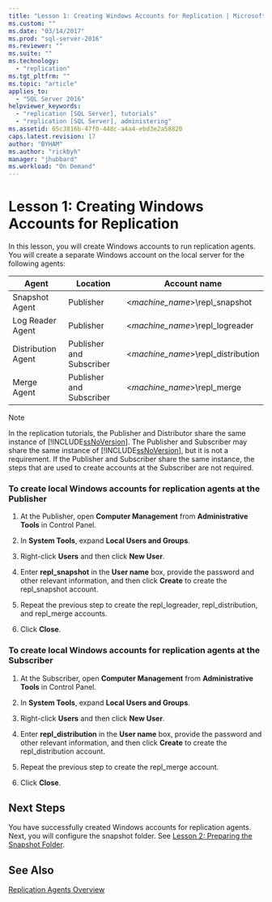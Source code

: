 ```yaml
---
title: "Lesson 1: Creating Windows Accounts for Replication | Microsoft Docs"
ms.custom: ""
ms.date: "03/14/2017"
ms.prod: "sql-server-2016"
ms.reviewer: ""
ms.suite: ""
ms.technology: 
  - "replication"
ms.tgt_pltfrm: ""
ms.topic: "article"
applies_to: 
  - "SQL Server 2016"
helpviewer_keywords: 
  - "replication [SQL Server], tutorials"
  - "replication [SQL Server], administering"
ms.assetid: 65c3816b-47f0-448c-a4a4-ebd3e2a58820
caps.latest.revision: 17
author: "BYHAM"
ms.author: "rickbyh"
manager: "jhubbard"
ms.workload: "On Demand"
---
```

# Lesson 1: Creating Windows Accounts for Replication
In this lesson, you will create Windows accounts to run replication agents. You will create a separate Windows account on the local server for the following agents:  
  
|Agent|Location|Account name|  
|---------|------------|----------------|  
|Snapshot Agent|Publisher|\<*machine_name*>\repl_snapshot|  
|Log Reader Agent|Publisher|\<*machine_name*>\repl_logreader|  
|Distribution Agent|Publisher and Subscriber|\<*machine_name*>\repl_distribution|  
|Merge Agent|Publisher and Subscriber|\<*machine_name*>\repl_merge|  
  
> [!NOTE]  
> In the replication tutorials, the Publisher and Distributor share the same instance of [!INCLUDE[ssNoVersion](../../includes/ssnoversion-md.md)]. The Publisher and Subscriber may share the same instance of [!INCLUDE[ssNoVersion](../../includes/ssnoversion-md.md)], but it is not a requirement. If the Publisher and Subscriber share the same instance, the steps that are used to create accounts at the Subscriber are not required.  
  
### To create local Windows accounts for replication agents at the Publisher  
  
1.  At the Publisher, open **Computer Management** from **Administrative Tools** in Control Panel.  
  
2.  In **System Tools**, expand **Local Users and Groups**.  
  
3.  Right-click **Users** and then click **New User**.  
  
4.  Enter **repl_snapshot** in the **User name** box, provide the password and other relevant information, and then click **Create** to create the repl_snapshot account.  
  
5.  Repeat the previous step to create the repl_logreader, repl_distribution, and repl_merge accounts.  
  
6.  Click **Close**.  
  
### To create local Windows accounts for replication agents at the Subscriber  
  
1.  At the Subscriber, open **Computer Management** from **Administrative Tools** in Control Panel.  
  
2.  In **System Tools**, expand **Local Users and Groups**.  
  
3.  Right-click **Users** and then click **New User**.  
  
4.  Enter **repl_distribution** in the **User name** box, provide the password and other relevant information, and then click **Create** to create the repl_distribution account.  
  
5.  Repeat the previous step to create the repl_merge account.  
  
6.  Click **Close**.  
  
## Next Steps  
You have successfully created Windows accounts for replication agents. Next, you will configure the snapshot folder. See [Lesson 2: Preparing the Snapshot Folder](../../relational-databases/replication/lesson-2-preparing-the-snapshot-folder.md).  
  
## See Also  
[Replication Agents Overview](../../relational-databases/replication/agents/replication-agents-overview.md)  
  
  
  
